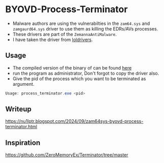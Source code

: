 # BYOVD-Process-Terminator

- Malware authors are using the vulnerabilties in the `zam64.sys` and `zamgaurd64.sys` driver to use them as killing the EDRs/AVs processes.
- These drivers are part of the `ZemannaAntiMalware`. 
- I have taken the driver from [loldrivers](https://www.loldrivers.io/drivers/e5f12b82-8d07-474e-9587-8c7b3714d60c/).

## Usage

- The compiled version of the binary of can be found [here](/BYOVD-Process-Terminator/x64/Debug/process_terminator.exe) 
- run the program as administrator, Don't forgot to copy the driver also.
- Give the pid of the process which you want to be terminated as argument.
```powershell
Usage: process_terminator.exe <pid>
```

## Writeup

https://nu1lptr.blogspot.com/2024/09/zam64sys-byovd-process-terminator.html

## Inspiration
https://github.com/ZeroMemoryEx/Terminator/tree/master